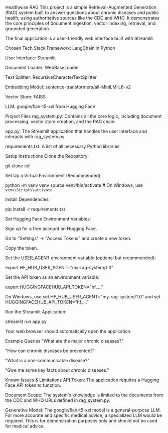 Healthwise RAG
This project is a simple Retrieval-Augmented Generation (RAG) system built to answer questions about chronic diseases and public health, using authoritative sources like the CDC and WHO. It demonstrates the core principles of document ingestion, vector indexing, retrieval, and grounded generation.

The final application is a user-friendly web interface built with Streamlit.

Chosen Tech Stack
Framework: LangChain in Python

User Interface: Streamlit

Document Loader: WebBaseLoader

Text Splitter: RecursiveCharacterTextSplitter

Embedding Model: sentence-transformers/all-MiniLM-L6-v2

Vector Store: FAISS

LLM: google/flan-t5-xxl from Hugging Face

Project Files
rag_system.py: Contains all the core logic, including document processing, vector store creation, and the RAG chain.

app.py: The Streamlit application that handles the user interface and interacts with rag_system.py.

requirements.txt: A list of all necessary Python libraries.

Setup Instructions
Clone the Repository:

git clone <your-repo-url>
cd <your-repo-name>




Set Up a Virtual Environment (Recommended):

python -m venv venv
source venv/bin/activate  # On Windows, use `venv\Scripts\activate`




Install Dependencies:

pip install -r requirements.txt




Set Hugging Face Environment Variables:

Sign up for a free account on Hugging Face.

Go to "Settings" -> "Access Tokens" and create a new token.

Copy the token.

Set the USER_AGENT environment variable (optional but recommended):

export HF_HUB_USER_AGENT="my-rag-system/1.0"



Set the API token as an environment variable:

export HUGGINGFACEHUB_API_TOKEN="hf_..."



On Windows, use set HF_HUB_USER_AGENT="my-rag-system/1.0" and set HUGGINGFACEHUB_API_TOKEN="hf_..."

Run the Streamlit Application:

streamlit run app.py




Your web browser should automatically open the application.

Example Queries
"What are the major chronic diseases?"

"How can chronic diseases be prevented?"

"What is a non-communicable disease?"

"Give me some key facts about chronic diseases."

Known Issues & Limitations
API Token: The application requires a Hugging Face API token to function.

Document Scope: The system's knowledge is limited to the documents from the CDC and WHO URLs defined in rag_system.py.

Generative Model: The google/flan-t5-xxl model is a general-purpose LLM. For more accurate and specific medical advice, a specialized LLM would be required. This is for demonstration purposes only and should not be used for medical advice.
